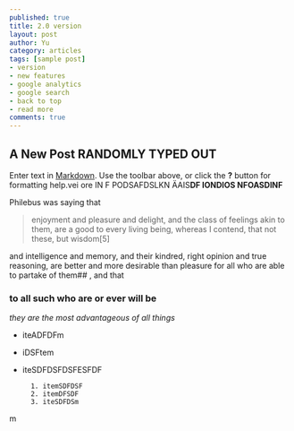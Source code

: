 ```yaml
---
published: true
title: 2.0 version
layout: post
author: Yu 
category: articles
tags: [sample post]
- version
- new features
- google analytics
- google search
- back to top
- read more
comments: true
---
```



## A New Post RANDOMLY TYPED OUT

Enter text in [Markdown](http://daringfireball.net/projects/markdown/). Use the toolbar above, or click the **?** button for formatting help.vei ore IN F PODSAFDSLKN ÄAIS**DF IONDIOS NFOASDINF** 

Philebus was saying that 
> enjoyment and pleasure and delight, and the class of feelings akin to them, are a good to every living being, whereas I contend, that not these, but wisdom[5] 

and intelligence and memory, and their kindred, right opinion and true reasoning, are better and more desirable than pleasure for all who are able to partake of them## , and that 

### to all such who are or ever will be 

_they are the most advantageous of all things_

- iteADFDFm
- iDSFtem
- iteSDFDSFDSFESFDF
		

        1. itemSDFDSF
		2. itemDFSDF
		3. iteSDFDSm

m


